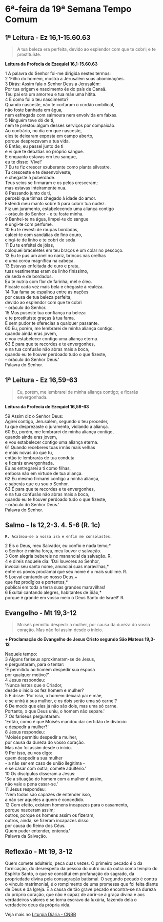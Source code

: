 # 6ª-feira da 19ª Semana Tempo Comum

## 1ª Leitura - Ez 16,1-15.60.63

> A tua beleza era perfeita, devido ao esplendor com que te cobri; e te prostituíste.

**Leitura da Profecia de Ezequiel 16,1-15.60.63**

1 A palavra do Senhor foi-me dirigida nestes termos:   
2 'Filho do homem, mostra a Jerusalém suas abominações.   
3 Dirás: Assim fala o Senhor Deus a Jerusalém:   
 Por tua origem e nascimento és do país de Canaã.   
 Teu pai era um amorreu e tua mãe uma hitita.   
4 E como foi o teu nascimento?   
 Quando nasceste, não te cortaram o cordão umbilical,   
 não foste banhada em água,   
 nem esfregada com salmoura nem envolvida em faixas.   
5 Ninguém teve dó de ti,   
 nem te prestou algum desses serviços por compaixão.   
 Ao contrário, no dia em que nasceste,   
 eles te deixaram exposta em campo aberto,   
 porque desprezavam a tua vida.   
6 Então, eu passei junto de ti   
 e vi que te debatias no próprio sangue.   
 E enquanto estavas em teu sangue,   
 eu te disse: 'Vive!'   
7 Eu te fiz crescer exuberante como planta silvestre.   
 Tu cresceste e te desenvolveste,   
 e chegaste à puberdade.   
 Teus seios se firmaram e os pelos cresceram;   
 mas estavas inteiramente nua.   
8 Passando junto de ti,   
 percebi que tinhas chegado à idade do amor.   
 Estendi meu manto sobre ti para cobrir tua nudez.   
 Fiz um juramento, estabelecendo uma aliança contigo   
 \- oráculo do Senhor - e tu foste minha.   
9 Banhei-te na água, limpei-te do sangue   
 e ungi-te com perfume.   
10 Eu te revesti de roupas bordadas,   
 calcei-te com sandálias de fino couro,   
 cingi-te de linho e te cobri de seda.   
11 Eu te enfeitei de jóias,   
 coloquei braceletes em teu braços e um colar no pescoço.   
12 Eu te pus um anel no nariz, brincos nas orelhas   
 e uma coroa magnífica na cabeça.   
13 Estavas enfeitada de ouro e prata,   
 tuas vestimentas eram de linho finíssimo,   
 de seda e de bordados.   
 Eu te nutria com flor de farinha, mel e óleo.   
 Ficaste cada vez mais bela e chegaste à realeza.   
14 Tua fama se espalhou entre as nações   
 por causa de tua beleza perfeita,   
 devido ao esplendor com que te cobri   
 \- oráculo do Senhor.   
15 Mas puseste tua confiança na beleza   
 e te prostituiste graças à tua fama.   
 E sem pudor te oferecias a qualquer passante.   
60 Eu, porém, me lembrarei de minha aliança contigo,   
 quando ainda eras jovem,   
 e vou estabelecer contigo uma aliança eterna.   
63 É para que te recordes e te envergonhes,   
 e na tua confusão não abras mais a boca,   
 quando eu te houver perdoado tudo o que fizeste,   
 \- oráculo do Senhor Deus.'   
 Palavra do Senhor.

## 1ª Leitura - Ez 16,59-63

> Eu, porém, me lembrarei de minha aliança contigo; e ficarás envergonhada.

**Leitura da Profecia de Ezequiel 16,59-63**

59 Assim diz o Senhor Deus:   
 Agirei contigo, Jerusalém, segundo o teu proceder,   
 tu que desprezaste o juramento, violando a aliança.   
60 Eu, porém, me lembrarei de minha aliança contigo,   
 quando ainda eras jovem,   
 e vou estabelecer contigo uma aliança eterna.   
61 Quando receberes tuas irmãs mais velhas   
 e mais novas do que tu,   
 então te lembrarás de tua conduta   
 e ficarás envergonhada.   
 Eu as entregarei a ti como filhas,   
 embora não em virtude de tua aliança.   
62 Eu mesmo firmarei contigo a minha aliança,   
 e saberás que eu sou o Senhor.   
63 É para que te recordes e te envergonhes,   
 e na tua confusão não abras mais a boca,   
 quando eu te houver perdoado tudo o que fizeste,   
 \- oráculo do Senhor Deus.'   
 Palavra do Senhor.

## Salmo - Is 12,2-3. 4. 5-6 (R. 1c)

`R. Acalmou-se a vossa ira e enfim me consolastes.`

2 Eis o Deus, meu Salvador, eu confio e nada temo;*   
 o Senhor é minha força, meu louvor e salvação.   
3 Com alegria bebereis no manancial da salvação. R.       
4 e direis naquele dia: 'Dai louvores ao Senhor,   
 invocai seu santo nome, anunciai suas maravilhas,*   
 entre os povos proclamai que seu nome é o mais sublime. R.       
5 Louvai cantando ao nosso Deus,+   
 que fez prodígios e portentos,*   
 publicai em toda a terra suas grandes maravilhas!   
6 Exultai cantando alegres, habitantes de Sião,*   
 porque é grande em vosso meio o Deus Santo de Israel!' R.

## Evangelho - Mt 19,3-12

> Moisés permitiu despedir a mulher, por causa da dureza do vosso coração. Mas não foi assim desde o início.

**+ Proclamação do Evangelho de Jesus Cristo segundo São Mateus  19,3-12**

Naquele tempo:   
3 Alguns fariseus aproximaram-se de Jesus,   
 e perguntaram, para o tentar:   
 'É permitido ao homem despedir sua esposa   
 por qualquer motivo?'   
4 Jesus respondeu:   
 'Nunca lestes que o Criador,   
 desde o início os fez homem e mulher?   
5 E disse: 'Por isso, o homem deixará pai e mãe,   
 e se unirá à sua mulher, e os dois serão uma só carne'?   
6 De modo que eles já não são dois, mas uma só carne.   
 Portanto, o que Deus uniu, o homem não separe.'   
7 Os fariseus perguntaram:   
 'Então, como é que Moisés mandou dar certidão de divórcio   
 e despedir a mulher?'   
8 Jesus respondeu:   
 'Moisés permitiu despedir a mulher,   
 por causa da dureza do vosso coração.   
 Mas não foi assim desde o início.   
9 Por isso, eu vos digo:   
 quem despedir a sua mulher    
 \- a não ser em caso de união ilegítima -   
 e se casar com outra, comete adultério.'   
10 Os discípulos disseram a Jesus:   
 'Se a situação do homem com a mulher é assim,   
 não vale a pena casar-se.'   
11 Jesus respondeu:   
 'Nem todos são capazes de entender isso,   
 a não ser aqueles a quem é concedido.   
12 Com efeito, existem homens incapazes para o casamento,   
 porque nasceram assim;   
 outros, porque os homens assim os fizeram;   
 outros, ainda, se fizeram incapazes disso   
 por causa do Reino dos Céus.   
 Quem puder entender, entenda.'   
 Palavra da Salvação.

## Reflexão - Mt 19, 3-12

Quem comete adultério, peca duas vezes. O primeiro pecado é o da fornicação, do desrespeito da pessoa do outro ou da outra como templo do Espírito Santo, o que se constitui em profanação do sagrado, da propriedade divina pela consagração batismal. O segundo pecado é contra o vínculo matrimonial, é o rompimento de uma promessa que foi feita diante de Deus e da Igreja. E a causa de tão grave pecado encontra-se na dureza do próprio coração, que não é capaz de abrir-se à graça divina e aos verdadeiros valores e se torna escravo da luxúria, fazendo dela o verdadeiro deus da própria vida.

Veja mais no [Liturgia Diária - CNBB](http://liturgiadiaria.cnbb.org.br/app/user/user/UserView.php?ano=2016&mes=8&dia=12)
